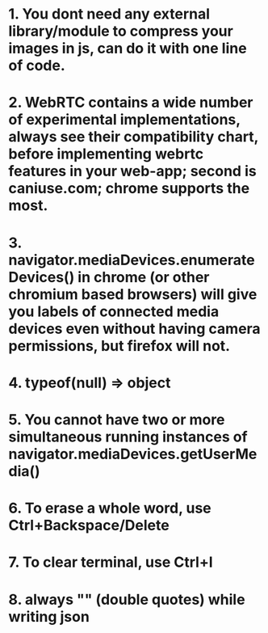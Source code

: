 # 1. You dont need any external library/module to compress your images in js, can do it with one line of code.

# 2. WebRTC contains a wide number of experimental implementations, always see their compatibility chart, before implementing webrtc features in your web-app; second is caniuse.com; chrome supports the most.

# 3. navigator.mediaDevices.enumerateDevices() in chrome (or other chromium based browsers) will give you labels of connected media devices even without having camera permissions, but firefox will not.

# 4. typeof(null) => object

# 5. You cannot have two or more simultaneous running instances of navigator.mediaDevices.getUserMedia()

# 6. To erase a whole word, use Ctrl+Backspace/Delete

# 7. To clear terminal, use Ctrl+l

# 8. always "" (double quotes) while writing json
